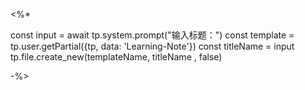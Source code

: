 <%*

const input = await tp.system.prompt("输入标题：")
const template = tp.user.getPartial({tp, data: 'Learning-Note'})
const titleName = input
tp.file.create_new(templateName, titleName , false)

-%>